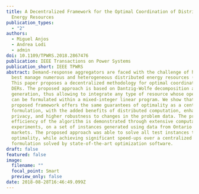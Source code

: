 ```yaml
---
title: A Decentralized Framework for the Optimal Coordination of Distributed
  Energy Resources
publication_types:
  - "2"
authors:
  - Miguel Anjos
  - Andrea Lodi
  - admin
doi: 10.1109/TPWRS.2018.2867476
publication: IEEE Transactions on Power Systems
publication_short: IEEE TPWRS
abstract: Demand-response aggregators are faced with the challenge of how to
  best manage numerous and heterogeneous distributed energy resources (DERs).
  This paper proposes a decentralized methodology for optimal coordination of
  DERs. The proposed approach is based on Dantzig-Wolfe decomposition and column
  generation, thus allowing to integrate any type of resource whose operation
  can be formulated within a mixed-integer linear program. We show that the
  proposed framework offers the same guarantees of optimality as a centralized
  formulation, with the added benefits of distributed computation, enhanced
  privacy, and higher robustness to changes in the problem data. The practical
  efficiency of the algorithm is demonstrated through extensive computational
  experiments, on a set of instances generated using data from Ontario energy
  markets. The proposed approach was able to solve all test instances to proven
  optimality, while achieving significant speed-ups over a centralized
  formulation solved by state-of-the-art optimization software.
draft: false
featured: false
image:
  filename: ""
  focal_point: Smart
  preview_only: false
date: 2018-08-28T16:46:49.099Z
---
```


